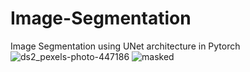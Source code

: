 # Image-Segmentation
Image Segmentation using UNet architecture in Pytorch
![ds2_pexels-photo-447186](https://user-images.githubusercontent.com/75773763/162561115-47e6d2cb-3d25-41ee-b5a0-09ddfb4a6ca0.png)
![masked](https://user-images.githubusercontent.com/75773763/162561153-5da4583f-47d9-4201-9e70-838b1c5b8eea.png)

